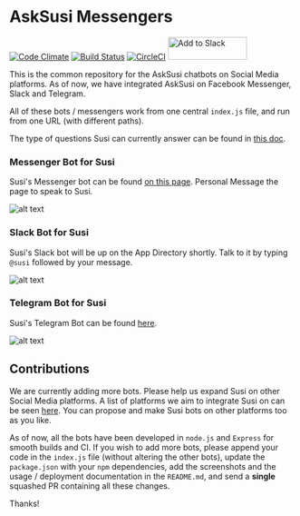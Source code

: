# AskSusi Messengers

[![Code Climate](https://codeclimate.com/github/fossasia/asksusi_messengers/badges/gpa.svg)](https://codeclimate.com/github/fossasia/asksusi_messengers)
[![Build Status](https://travis-ci.org/fossasia/asksusi_messengers.svg?branch=development)](https://travis-ci.org/fossasia/asksusi_messengers)
[![CircleCI](https://img.shields.io/circleci/project/fossasia/asksusi_messengers.svg?maxAge=2592000?style=flat-square)](https://circleci.com/gh/fossasia/asksusi_messengers)
<a href="https://slack.com/oauth/authorize?scope=bot&client_id=62652302743.69257872898"><img alt="Add to Slack" height="40" width="139" src="https://platform.slack-edge.com/img/add_to_slack.png" srcset="https://platform.slack-edge.com/img/add_to_slack.png 1x, https://platform.slack-edge.com/img/add_to_slack@2x.png 2x" /></a>

This is the common repository for the AskSusi chatbots on Social Media platforms. As of now, we have integrated AskSusi on Facebook Messenger, Slack and Telegram.

All of these bots / messengers work from one central ```index.js``` file, and run from one URL (with different paths).

The type of questions Susi can currently answer can be found in [this doc](https://github.com/loklak/loklak_server/blob/development/docs/AskSUSI.md). 

### Messenger Bot for Susi

Susi's Messenger bot can be found [on this page](https://www.facebook.com/asksusisu/). Personal Message the page to speak to Susi.

![alt text](http://i.imgur.com/6XkLyVL.png "Susi Messenger")

### Slack Bot for Susi

Susi's Slack bot will be up on the App Directory shortly. Talk to it by typing ```@susi``` followed by your message.

![alt text](http://i.imgur.com/FWlMQen.png "Susi Slack")

### Telegram Bot for Susi

Susi's Telegram Bot can be found [here](https://web.telegram.org/#/im?p=@asksusi_bot). 

![alt text](http://i.imgur.com/WXnSiGl.png "Susi Telegram")

## Contributions

We are currently adding more bots. Please help us expand Susi on other Social Media platforms. A list of platforms we aim to integrate Susi on can be seen [here](https://github.com/fossasia/asksusi_messengers/issues/1). You can propose and make Susi bots on other platforms too as you like.

As of now, all the bots have been developed in ```node.js``` and ```Express``` for smooth builds and CI. If you wish to add more bots, please append your code in the ```index.js``` file (without altering the other bots), update the ```package.json``` with your ```npm``` dependencies, add the screenshots and the usage / deployment documentation in the ```README.md```, and send a **single** squashed PR containing all these changes.

Thanks!

